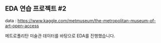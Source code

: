 ## EDA 연습 프로젝트 #2  

data : https://www.kaggle.com/metmuseum/the-metropolitan-museum-of-art-open-access  

메트로폴리탄 미술관 데이터를 바탕으로 EDA를 진행했습니다.
